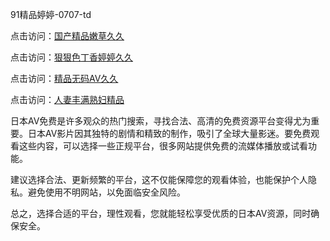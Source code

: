 
91精品婷婷-0707-td

点击访问：<a href="https://fdhf-454.pages.dev/">国产精品嫩草久久</a>

点击访问：<a href="https://gfd-5xg.pages.dev/">狠狠色丁香婷婷久久</a>

点击访问：<a href="https://cfad.pages.dev/">精品无码AV久久</a>

点击访问：<a href="https://bsdf-5f5.pages.dev/">人妻丰满熟妇精品</a>


日本AV免费是许多观众的热门搜索，寻找合法、高清的免费资源平台变得尤为重要。日本AV影片因其独特的剧情和精致的制作，吸引了全球大量影迷。要免费观看这些内容，可以选择一些正规平台，很多网站提供免费的流媒体播放或试看功能。

建议选择合法、更新频繁的平台，这不仅能保障您的观看体验，也能保护个人隐私。避免使用不明网站，以免面临安全风险。

总之，选择合适的平台，理性观看，您就能轻松享受优质的日本AV资源，同时确保安全。

<span style="display:none;">[Canonical link](https://github.com/td20250707/td02 ）</span>
